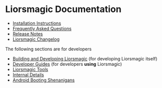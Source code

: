 # Liorsmagic Documentation

- [Installation Instructions](install.md)
- [Frequently Asked Questions](faq.md)
- [Release Notes](releases/index.md)
- [Liorsmagic Changelog](changes.md)

The following sections are for developers

- [Building and Developing Liorsmagic](build.md) (for developing Liorsmagic itself)
- [Developer Guides](guides.md) (for developers **using** Liorsmagic)
- [Liorsmagic Tools](tools.md)
- [Internal Details](details.md)
- [Android Booting Shenanigans](boot.md)
